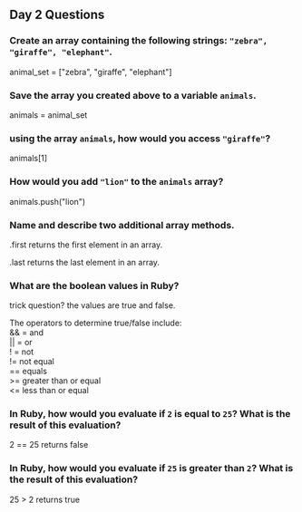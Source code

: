 ## Day 2 Questions

### Create an array containing the following strings: `"zebra", "giraffe", "elephant"`.
animal_set = ["zebra", "giraffe", "elephant"]

### Save the array you created above to a variable `animals`.
animals = animal_set

### using the array `animals`, how would you access `"giraffe"`?
animals[1]

### How would you add `"lion"` to the `animals` array?
animals.push("lion")

### Name and describe two additional array methods.
.first returns the first element in an array.

.last returns the last element in an array.  

### What are the boolean values in Ruby?
trick question?  the values are true and false.  

The operators to determine true/false include:  
&& = and  
|| = or  
! = not  
!= not equal  
== equals  
\>= greater than or equal  
\<= less than or equal  

### In Ruby, how would you evaluate if `2` is equal to `25`? What is the result of this evaluation?
2 == 25 returns false

### In Ruby, how would you evaluate if `25` is greater than `2`? What is the result of this evaluation?
25 > 2 returns true
